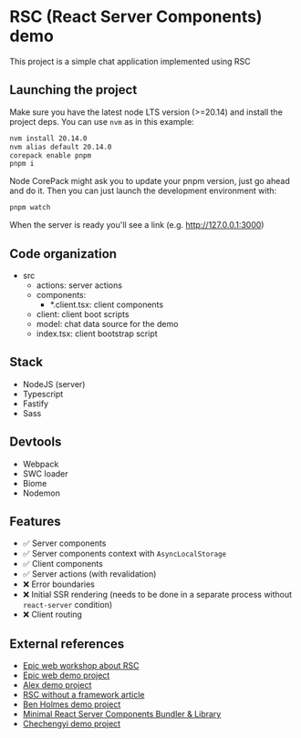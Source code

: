 # RSC (React Server Components) demo

This project is a simple chat application implemented using RSC

## Launching the project

Make sure you have the latest node LTS version (>=20.14) and install the project deps. You can use `nvm` as in this example:

```sh
nvm install 20.14.0
nvm alias default 20.14.0
corepack enable pnpm
pnpm i
```

Node CorePack might ask you to update your pnpm version, just go ahead and do it. Then you can just launch the development environment with:

```sh
pnpm watch
```

When the server is ready you'll see a link (e.g. <http://127.0.0.1:3000>)

## Code organization

- src
  - actions:  server actions
  - components:
    - *.client.tsx: client components
  - client: client boot scripts
  - model: chat data source for the demo
  - index.tsx: client bootstrap script

## Stack

- NodeJS (server)
- Typescript
- Fastify
- Sass

## Devtools

- Webpack
- SWC loader
- Biome
- Nodemon

## Features

- ✅ Server components
- ✅ Server components context with `AsyncLocalStorage`
- ✅ Client components
- ✅ Server actions (with revalidation)
- ❌ Error boundaries
- ❌ Initial SSR rendering (needs to be done in a separate process without `react-server` condition)
- ❌ Client routing

## External references

- [Epic web workshop about RSC](https://react-server-components.epicweb.dev/)
- [Epic web demo project](https://github.com/epicweb-dev/react-server-components)
- [Alex demo project](https://github.com/sviridoff/rsc-webpack-swc-fastify-demo/tree/main)
- [RSC without a framework article](https://timtech.blog/posts/react-server-components-rsc-no-framework/)
- [Ben Holmes demo project](https://github.com/bholmesdev/simple-rsc)
- [Minimal React Server Components Bundler & Library](https://github.com/unstubbable/mfng)
- [Chechengyi demo project](https://github.com/Chechengyi/rsc-demo)
